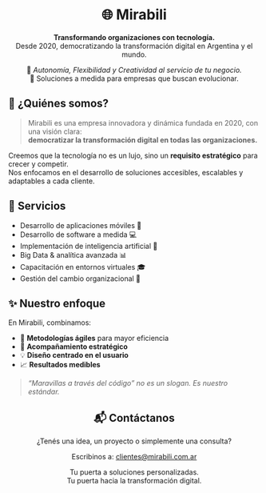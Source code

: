 <div align="center">

# 🌐 Mirabili

**Transformando organizaciones con tecnología.**  
Desde 2020, democratizando la transformación digital en Argentina y el mundo.

</div>


<div align="center">

🚀 *Autonomía, Flexibilidad y Creatividad al servicio de tu negocio.*  
🔧 Soluciones a medida para empresas que buscan evolucionar.

</div>


## 🧠 ¿Quiénes somos?

> Mirabili es una empresa innovadora y dinámica fundada en 2020, con una visión clara:  
**democratizar la transformación digital en todas las organizaciones.**

Creemos que la tecnología no es un lujo, sino un **requisito estratégico** para crecer y competir.  
Nos enfocamos en el desarrollo de soluciones accesibles, escalables y adaptables a cada cliente.


## 💼 Servicios

- Desarrollo de aplicaciones móviles 📱  
- Desarrollo de software a medida 💻  
- Implementación de inteligencia artificial 🤖  
- Big Data & analítica avanzada 📊  
- Capacitación en entornos virtuales 🎓  
- Gestión del cambio organizacional 🔄  


## ✨ Nuestro enfoque

En Mirabili, combinamos:

- 🧩 **Metodologías ágiles** para mayor eficiencia
- 🤝 **Acompañamiento estratégico**
- 💡 **Diseño centrado en el usuario**
- 📈 **Resultados medibles**

> *“Maravillas a través del código” no es un slogan. Es nuestro estándar.*

<div align="center">

## 📬 Contáctanos

¿Tenés una idea, un proyecto o simplemente una consulta?

Escribinos a: <a href="mailto:clientes@mirabili.com.ar">clientes@mirabili.com.ar</a>

</div>

<div align="center">
Tu puerta a soluciones personalizadas. <br>
  Tu puerta hacia la transformación digital.
</div>